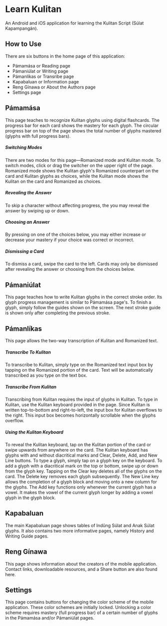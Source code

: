 # Learn Kulitan
An Android and iOS application for learning the Kulitan Script (Súlat Kapampangán).

## How to Use
There are six buttons in the home page of this application:
- Pámamása or Reading page
- Pámaniúlat or Writing page
- Pámanlíkas or Transribe page
- Kapabaluan or Information page
- Reng Gínawa or About the Authors page
- Settings page

## Pámamása
This page teaches to recognize Kulitan glyphs using digital flashcards. The progress bar for each card shows the mastery for each glyph. The circular progress bar on top of the page shows the total number of glyphs mastered (glyphs with full progress bars).
##### Switching Modes
There are two modes for this page—Romanized mode and Kulitan mode. To switch modes, click or drag the switcher on the upper right of the page. Romanized mode shows the Kulitan glyph's Romanized counterpart on the card and Kulitan glyphs as choices, while the Kulitan mode shows the Kulitan on the card and Romanized as choices.
##### Revealing the Answer
To skip a character without affecting progress, the you may reveal the answer by swiping up or down.
##### Choosing an Answer
By pressing on one of the choices below, you may either increase or decrease your mastery if your choice was correct or incorrect.
##### Dismissing a Card
To dismiss a card, swipe the card to the left. Cards may only be dismissed after revealing the answer or choosing from the choices below.

## Pámaniúlat
This page teaches how to write Kulitan glyphs in the correct stroke order. Its glyph progress management is similar to Pámamása page's. To finish a glyph, simply follow the guides shown on the screen. The next stroke guide is shown only after completing the previous stroke.

## Pámanlíkas
This page allows the two-way transcription of Kulitan and Romanized text.
##### Transcribe To Kulitan
To transcribe to Kulitan, simply type on the Romanized text input box by tapping on the Romanized portion of the card. Text will be automatically transcribed as you type on the text box.
##### Transcribe From Kulitan
Transcribing from Kulitan requires the input of glyphs in Kulitan. To type in Kulitan, use the Kulitan keyboard provided in the page. Since Kulitan is written top-to-bottom and right-to-left, the input box for Kulitan overflows to the right. This input box becomes horizontally scrollable when the glyphs overflow.
##### Using the Kulitan Keyboard
To reveal the Kulitan keyboard, tap on the Kulitan portion of the card or swipe upwards from anywhere on the card. The Kulitan keyboard has glyphs with and without diacritical marks and Clear, Delete, Add, and New Line buttons. To type a glyph, simply tap on a glyph key on the keyboard. To add a glyph with a diacritical mark on the top or bottom, swipe up or down from the glyph key. Tapping on the Clear key deletes all of the glyphs on the card. The Delete key removes each glyph subsequently. The New Line key allows the completion of a glyph block and moving onto a new column for the glyphs. The Add key functions only whenever the current glyph has a vowel. It makes the vowel of the current glyph longer by adding a vowel glyph in the glyph block.

## Kapabaluan
The main Kapabaluan page shows tables of Indûng Súlat and Anak Súlat glyphs. It also contains two more informative pages, namely History and Writing Guide pages.

## Reng Gínawa
This page shows information about the creators of the mobile application. Contact links, downloadable resources, and a Share button are also found here.

## Settings
This page contains buttons for changing the color scheme of the mobile application. These color schemes are initially locked. Unlocking a color scheme requires mastery (full progress bar) of a certain number of glyphs in the Pámamása and/or Pámaniúlat pages.